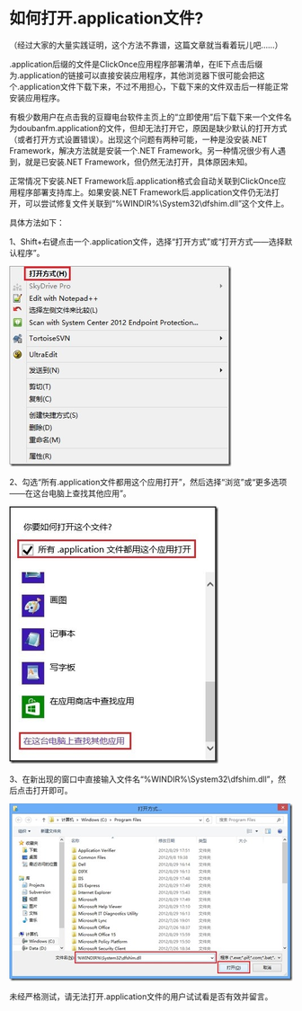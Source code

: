 # 如何打开.application文件?

（经过大家的大量实践证明，这个方法不靠谱，这篇文章就当看着玩儿吧……）

.application后缀的文件是ClickOnce应用程序部署清单，在IE下点击后缀为.application的链接可以直接安装应用程序，其他浏览器下很可能会把这个.application文件下载下来，不过不用担心，下载下来的文件双击后一样能正常安装应用程序。

有极少数用户在点击我的豆瓣电台软件主页上的“立即使用”后下载下来一个文件名为doubanfm.application的文件，但却无法打开它，原因是缺少默认的打开方式（或者打开方式设置错误）。出现这个问题有两种可能，一种是没安装.NET Framework，解决方法就是安装一个.NET Framework。另一种情况很少有人遇到，就是已安装.NET Framework，但仍然无法打开，具体原因未知。

<!--more-->

正常情况下安装.NET Framework后.application格式会自动关联到ClickOnce应用程序部署支持库上。如果安装.NET Framework后.application文件仍无法打开，可以尝试修复文件关联到“%WINDIR%\System32\dfshim.dll”这个文件上。

具体方法如下：

1、Shift+右键点击一个.application文件，选择“打开方式”或“打开方式——选择默认程序”。

[<img style="background-image: none; padding-top: 0px; padding-left: 0px; display: inline; padding-right: 0px; border-width: 0px;" title="无标题" alt="无标题" src="/attachment/up/blog/images/f9759a021aef_EC17/_thumb.jpg" width="395" height="357" border="0" />](/attachment/up/blog/images/f9759a021aef_EC17/9408e2fc94c9.jpg)

2、勾选“所有.application文件都用这个应用打开”，然后选择“浏览”或“更多选项——在这台电脑上查找其他应用”。

[<img style="background-image: none; padding-top: 0px; padding-left: 0px; display: inline; padding-right: 0px; border: 0px;" title="无标题2" alt="无标题2" src="/attachment/up/blog/images/f9759a021aef_EC17/2_thumb_3.jpg" width="372" height="458" border="0" />](/attachment/up/blog/images/f9759a021aef_EC17/2_3.jpg)

3、在新出现的窗口中直接输入文件名“%WINDIR%\System32\dfshim.dll”，然后点击打开即可。

[<img style="background-image: none; padding-top: 0px; padding-left: 0px; display: inline; padding-right: 0px; border-width: 0px;" title="无标题3" alt="无标题3" src="/attachment/up/blog/images/f9759a021aef_EC17/3_thumb.jpg" width="504" height="316" border="0" />](/attachment/up/blog/images/f9759a021aef_EC17/3.jpg)

未经严格测试，请无法打开.application文件的用户试试看是否有效并留言。
